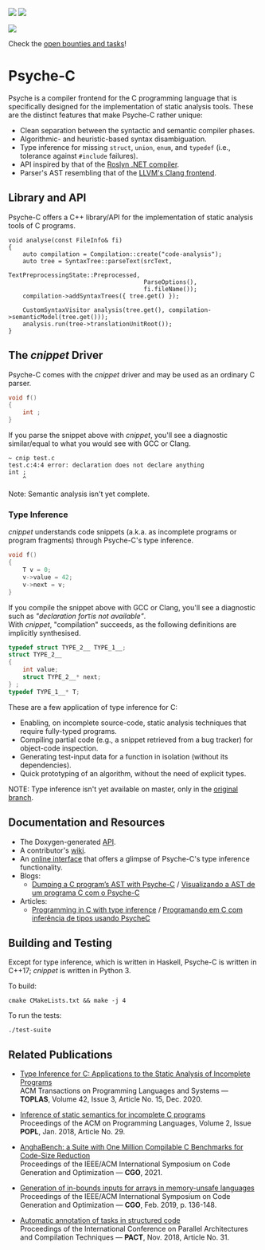 ![](https://github.com/ltcmelo/psychec/workflows/build/badge.svg)
![](https://github.com/ltcmelo/psychec/workflows/test-suite/badge.svg)

![](https://docs.google.com/drawings/d/e/2PACX-1vT-pCvcuO4U63ERkXWfBzOfVKwMQ_kh-ntzANYyNrnkt8FUV2wRHd5fN6snq33u5hWmnNQR3E3glsnH/pub?w=375&h=150)

Check the [open bounties and tasks](https://docs.google.com/document/d/1_xVLVXnrEJKGOXcJcy78NqdK2vnmIiJO33iOY7xaSGQ/edit?usp=sharing)!

# Psyche-C

Psyche is a compiler frontend for the C programming language that is specifically designed for the implementation of static analysis tools. These are the distinct features that make Psyche-C rather unique:

- Clean separation between the syntactic and semantic compiler phases.
- Algorithmic- and heuristic-based syntax disambiguation.
- Type inference for missing `struct`, `union`, `enum`, and `typedef` (i.e., tolerance against `#include` failures).
- API inspired by that of the [Roslyn .NET compiler](https://github.com/dotnet/roslyn).
- Parser's AST resembling that of the [LLVM's Clang frontend](https://clang.llvm.org/).

## Library and API

Psyche-C offers a C++ library/API for the implementation of static analysis tools of C programs.

```
void analyse(const FileInfo& fi)
{
    auto compilation = Compilation::create("code-analysis");
    auto tree = SyntaxTree::parseText(srcText,
                                      TextPreprocessingState::Preprocessed,
                                      ParseOptions(),
                                      fi.fileName());
    compilation->addSyntaxTrees({ tree.get() });

    CustomSyntaxVisitor analysis(tree.get(), compilation->semanticModel(tree.get()));
    analysis.run(tree->translationUnitRoot());
}
```

## The *cnippet* Driver

Psyche-C comes with the *cnippet* driver and may be used as an ordinary C parser.


```c
void f()
{
    int ;
}
```

If you parse the snippet above with *cnippet*, you'll see a diagnostic similar/equal to what you would see with GCC or Clang.

```
~ cnip test.c
test.c:4:4 error: declaration does not declare anything
int ;
    ^
```

Note: Semantic analysis isn't yet complete.

### Type Inference

*cnippet* understands code snippets (a.k.a. as incomplete programs or program fragments) through Psyche-C's type inference. 

```c
void f()
{
    T v = 0;
    v->value = 42;
    v->next = v;
}
```

If you compile the snippet above with GCC or Clang, you'll see a diagnostic such as _"declaration for_`T`_is not available"_.  
With *cnippet*, "compilation" succeeds, as the following definitions are implicitly synthesised.

```c
typedef struct TYPE_2__ TYPE_1__;
struct TYPE_2__ 
{
    int value;
    struct TYPE_2__* next;
} ;
typedef TYPE_1__* T;
```

These are a few application of type inference for C:

- Enabling, on incomplete source-code, static analysis techniques that require fully-typed programs.
- Compiling partial code (e.g., a snippet retrieved from a bug tracker) for object-code inspection.
- Generating test-input data for a function in isolation (without its dependencies).
- Quick prototyping of an algorithm, without the need of explicit types.

NOTE: Type inference isn't yet available on master, only in the [original branch](https://github.com/ltcmelo/psychec/tree/original).

## Documentation and Resources

- The Doxygen-generated [API](https://ltcmelo.github.io/psychec/api-docs/html/index.html).
- A contributor's [wiki](https://github.com/ltcmelo/psychec/wiki).
- An [online interface](http://cuda.dcc.ufmg.br/psyche-c/) that offers a glimpse of Psyche-C's type inference functionality.
- Blogs:
  - [Dumping a C program’s AST with Psyche-C](https://ltcmelo.github.io/psychec/2021/03/03/c-ast-dump-psyche.html) /
    [Visualizando a AST de um programa C com o Psyche-C](https://www.embarcados.com.br/visualizando-a-ast-psyche-c/)
- Articles:
  - [Programming in C with type inference](https://www.codeproject.com/Articles/1238603/Programming-in-C-with-Type-Inference) /
    [Programando em C com inferência de tipos usando PsycheC](https://www.embarcados.com.br/inferencia-de-tipos-em-c-usando-psychec/)

## Building and Testing

Except for type inference, which is written in Haskell, Psyche-C is written in C++17; *cnippet* is written in Python 3.

To build:

    cmake CMakeLists.txt && make -j 4

To run the tests:

    ./test-suite

## Related Publications

- [Type Inference for C: Applications to the Static Analysis of Incomplete Programs](https://dl.acm.org/doi/10.1145/3421472)<br/>
ACM Transactions on Programming Languages and Systems — **TOPLAS**, Volume 42, Issue 3, Article No. 15, Dec. 2020.

- [Inference of static semantics for incomplete C programs](https://dl.acm.org/doi/10.1145/3158117)<br/>
Proceedings of the ACM on Programming Languages, Volume 2, Issue **POPL**, Jan. 2018, Article No. 29.

- [AnghaBench: a Suite with One Million Compilable C Benchmarks for Code-Size Reduction](https://conf.researchr.org/info/cgo-2021/accepted-papers)<br/>
Proceedings of the IEEE/ACM International Symposium on Code Generation and Optimization — **CGO**, 2021.

- [Generation of in-bounds inputs for arrays in memory-unsafe languages](https://dl.acm.org/citation.cfm?id=3314890)<br/>
Proceedings of the IEEE/ACM International Symposium on Code Generation and Optimization — **CGO**, Feb. 2019, p. 136-148.

- [Automatic annotation of tasks in structured code](https://dl.acm.org/citation.cfm?id=3243200)<br/>
Proceedings of the International Conference on Parallel Architectures and Compilation Techniques — **PACT**, Nov. 2018, Article No. 31.
